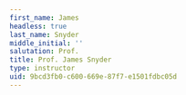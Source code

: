 ```yaml
---
first_name: James
headless: true
last_name: Snyder
middle_initial: ''
salutation: Prof.
title: Prof. James Snyder
type: instructor
uid: 9bcd3fb0-c600-669e-87f7-e1501fdbc05d
---
```

